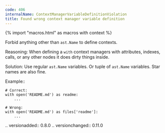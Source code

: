 ```yaml
---
code: 406
internalName: ContextManagerVariableDefinitionViolation
title: Found wrong context manager variable definition
---
```


{% import "macros.html" as macros with context %}


Forbid anything other than ``ast.Name`` to define contexts.

Reasoning:
    When defining a ``with`` context managers with attributes,
    indexes, calls, or any other nodes it does dirty things inside.

Solution:
    Use regular ``ast.Name`` variables.
    Or tuple of ``ast.Name`` variables.
    Star names are also fine.

Example::

    # Correct:
    with open('README.md') as readme:
        ...

    # Wrong:
    with open('README.md') as files['readme']:
        ...

.. versionadded:: 0.8.0
.. versionchanged:: 0.11.0